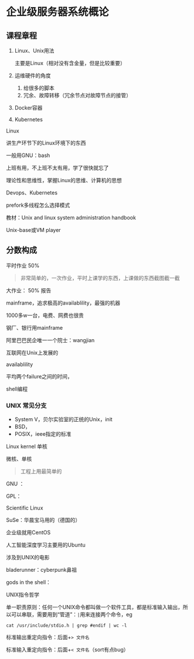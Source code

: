 # 企业级服务器系统概论



## 课程章程

1. Linux、Unix用法

   主要是Linux（相对没有含金量，但是比较重要）

2. 运维硬件的角度

   1. 给很多的脚本
   2. 冗余、故障转移（冗余节点对故障节点的接管）
   
3. Docker容器

4. Kubernetes



Linux

讲生产环节下的Linux环境下的东西



一般用GNU：bash



上班有用，不上班不太有用，学了很快就忘了



理论性和思维性，掌握Linux的思维、计算机的思想

Devops、Kubernetes



prefork多线程怎么选择模式



教材：Unix and linux system administration handbook



Unix-base或VM player



## 分数构成

平时作业 50%

> 非常简单的，一次作业，平时上课学的东西，上课做的东西截图截一截

大作业： 50% 报告



mainframe，追求极高的availablility，最强的机器

1000多w一台，电费、网费也很贵



钢厂、银行用mainframe



阿里巴巴民企唯一一个院士：wangjian



互联网在Unix上发展的



availablility

平均两个failure之间的时间，

shell编程



### UNIX 常见分支

- System V，贝尔实验室的正统的Unix，init
- BSD，
- POSIX，ieee指定的标准



Linux kernel 单核

微核、单核

> 工程上用最简单的

GNU ：

GPL：



Scientific Linux

SuSe：华晨宝马用的（德国的）



企业级就用CentOS

人工智能深度学习主要用的Ubuntu



涉及到UNIX的电影

bladerunner：cyberpunk鼻祖

gods in the shell：



UNIX指令哲学

单一职责原则：任何一个UNIX命令都叫做一个软件工具，都是标准输入输出，所以可以串联，需要用到“管道”：`|`用来连接两个命令，eg

```shell
cat /usr/include/stdio.h | grep #endif | wc -l
```

标准输出重定向指令：后面+`> 文件名`

标准输入重定向指令：后面+`< 文件名`（sort有点bug）

